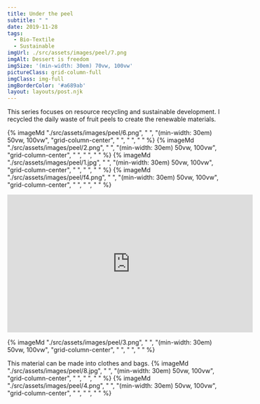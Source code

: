 ```yaml
---
title: Under the peel
subtitle: " "
date: 2019-11-28
tags:
  - Bio-Textile
  - Sustainable
imgUrl: ./src/assets/images/peel/7.png
imgAlt: Dessert is freedom
imgSize: '(min-width: 30em) 70vw, 100vw'
pictureClass: grid-column-full
imgClass: img-full
imgBorderColor: '#a689ab'
layout: layouts/post.njk
---
```


This series focuses on resource recycling and sustainable development. I recycled the daily waste of fruit peels to create the renewable materials.

{% imageMd "./src/assets/images/peel/6.png", " ", "(min-width: 30em) 50vw, 100vw", "grid-column-center", " ", " ", " " %}
{% imageMd "./src/assets/images/peel/2.png", " ", "(min-width: 30em) 50vw, 100vw", "grid-column-center", " ", " ", " " %}
{% imageMd "./src/assets/images/peel/1.jpg", " ", "(min-width: 30em) 50vw, 100vw", "grid-column-center", " ", " ", " " %}
{% imageMd "./src/assets/images/peel/f4.png", " ", "(min-width: 30em) 50vw, 100vw", "grid-column-center", " ", " ", " " %}

<p align="center">
<iframe width="560" height="315" src="https://www.youtube.com/embed/Nry3ojMXm9A" title="YouTube video player" frameborder="0" allow="accelerometer; autoplay; clipboard-write; encrypted-media; gyroscope; picture-in-picture" allowfullscreen></iframe>
</p>

{% imageMd "./src/assets/images/peel/3.png", " ", "(min-width: 30em) 50vw, 100vw", "grid-column-center", " ", " ", " " %}

This material can be made into clothes and bags.
{% imageMd "./src/assets/images/peel/8.jpg", " ", "(min-width: 30em) 50vw, 100vw", "grid-column-center", " ", " ", " " %}
{% imageMd "./src/assets/images/peel/4.png", " ", "(min-width: 30em) 50vw, 100vw", "grid-column-center", " ", " ", " " %}


